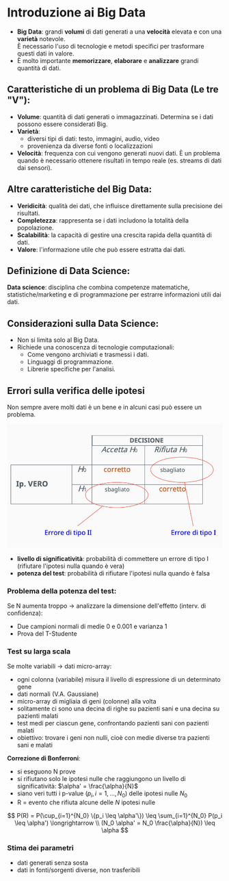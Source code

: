 # Introduzione ai Big Data
- **Big Data**: grandi **volumi** di dati generati a una **velocità** elevata e con una **varietà** notevole.  
È necessario l'uso di tecnologie e metodi specifici per trasformare questi dati in valore.
- È molto importante **memorizzare**, **elaborare** e **analizzare** grandi quantità di dati.

## Caratteristiche di un problema di Big Data (Le tre "V"):
- **Volume**: quantità di dati generati o immagazzinati. Determina se i dati possono essere considerati Big.
- **Varietà**:
    - diversi tipi di dati: testo, immagini, audio, video
    - provenienza da diverse fonti o localizzazioni
- **Velocità**: frequenza con cui vengono generati nuovi dati. È un problema quando è necessario ottenere risultati in tempo reale (es. streams di dati dai sensori).

## Altre caratteristiche del Big Data:
- **Veridicità**: qualità dei dati, che influisce direttamente sulla precisione dei risultati.
- **Completezza**: rappresenta se i dati includono la totalità della popolazione.
- **Scalabilità**: la capacità di gestire una crescita rapida della quantità di dati.
- **Valore**: l'informazione utile che può essere estratta dai dati.

## Definizione di Data Science:
**Data science**: disciplina che combina competenze matematiche, statistiche/marketing e di programmazione per estrarre informazioni utili dai dati.

## Considerazioni sulla Data Science:
- Non si limita solo al Big Data.
- Richiede una conoscenza di tecnologie computazionali:
    - Come vengono archiviati e trasmessi i dati.
    - Linguaggi di programmazione.
    - Librerie specifiche per l'analisi.

## Errori sulla verifica delle ipotesi
Non sempre avere molti dati è un bene e in alcuni casi può essere un problema.

![alt text](images/00_00.png)

- **livello di significatività**: probabilità di commettere un errore di tipo I (rifiutare l'ipotesi nulla quando è vera)
- **potenza del test**: probabilità di rifiutare l'ipotesi nulla quando è falsa

### Problema della potenza del test:
Se N aumenta troppo -> analizzare la dimensione dell'effetto (interv. di confidenza):
- Due campioni normali di medie 0 e 0.001 e varianza 1
- Prova del T-Studente

### Test su larga scala
Se molte variabili -> dati micro-array:
- ogni colonna (variabile) misura il livello di espressione di un determinato gene
- dati normali (V.A. Gaussiane)
- micro-array di migliaia di geni (colonne) alla volta
- solitamente ci sono una decina di righe su pazienti sani e una decina su pazienti malati
- test medi per ciascun gene, confrontando pazienti sani con pazienti malati
- obiettivo: trovare i geni non nulli, cioè con medie diverse tra pazienti sani e malati

**Correzione di Bonferroni**:
- si eseguono N prove
- si rifiutano solo le ipotesi nulle che raggiungono un livello di significatività: $\alpha' = \frac{\alpha}{N}$
- siano veri tutti i p-value ($p_i, i = 1, . . . , N_0$) delle ipotesi nulle $N_0$
- R = evento che rifiuta alcune delle $N$ ipotesi nulle

$$ P(R) = P(\cup_{i=1}^{N_0} \{p_i \leq \alpha'\}) \leq \sum_{i=1}^{N_0} P(p_i \leq \alpha') \longrightarrow \\
(N_0 \alpha' = N_0 \frac{\alpha}{N}) \leq \alpha $$

### Stima dei parametri
- dati generati senza sosta
- dati in fonti/sorgenti diverse, non trasferibili